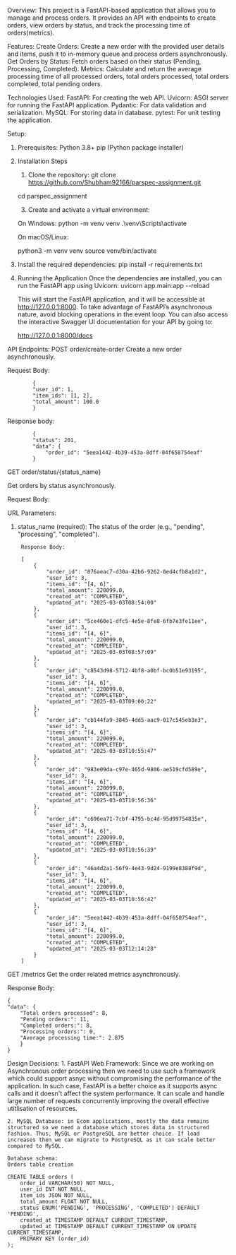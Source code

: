Overview:
This project is a FastAPI-based application that allows you to manage and process orders. It provides an API with endpoints to create orders, view orders by status, and track the processing time of orders(metrics).

Features:
Create Orders: Create a new order with the provided user details and items, push it to in-memory queue and process orders asynchronously.
Get Orders by Status: Fetch orders based on their status (Pending, Processing, Completed).
Metrics: Calculate and return the average processing time of all processed orders, total orders processed, total orders completed, total pending orders.

Technologies Used:
FastAPI: For creating the web API.
Uvicorn: ASGI server for running the FastAPI application.
Pydantic: For data validation and serialization.
MySQL: For storing data in database.
pytest: For unit testing the application.

Setup:
1. Prerequisites:
    Python 3.8+
    pip (Python package installer)

2. Installation Steps
    1. Clone the repository:
    git clone https://github.com/Shubham92166/parspec-assignment.git

    cd parspec_assignment

    3. Create and activate a virtual environment:
   
    On Windows:
    python -m venv venv
    .\venv\Scripts\activate

   On macOS/Linux:

    python3 -m venv venv
    source venv/bin/activate

3. Install the required dependencies:
    pip install -r requirements.txt

4. Running the Application
    Once the dependencies are installed, you can run the FastAPI app using Uvicorn:
    uvicorn app.main:app --reload

    This will start the FastAPI application, and it will be accessible at http://127.0.0.1:8000. To take advantage of FastAPI’s asynchronous nature, avoid blocking operations in the event loop. You can also access the interactive Swagger UI documentation for your API by going to:

    http://127.0.0.1:8000/docs


API Endpoints:
    POST order/create-order
    Create a new order asynchronously.
    
Request Body:
        
            {
            "user_id": 1,
            "item_ids": [1, 2],
            "total_amount": 100.0
            }
    
Response body:
    
            {
            "status": 201,
            "data": {
                "order_id": "5eea1442-4b39-453a-8dff-04f658754eaf"
            }

GET order/status/{status_name}
    
Get orders by status asynchronously.

Request Body:

URL Parameters:
1. status_name (required): The status of the order (e.g., "pending", "processing", "completed").

        Response Body:

        [
            {
                "order_id": "876aeac7-d30a-42b6-9262-8ed4cfb8a1d2",
                "user_id": 3,
                "items_id": "[4, 6]",
                "total_amount": 220099.0,
                "created_at": "COMPLETED",
                "updated_at": "2025-03-03T08:54:00"
            },
            {
                "order_id": "5ce460e1-dfc5-4e5e-8fe8-6fb7e3fe11ee",
                "user_id": 3,
                "items_id": "[4, 6]",
                "total_amount": 220099.0,
                "created_at": "COMPLETED",
                "updated_at": "2025-03-03T08:57:09"
            },
            {
                "order_id": "c8543d98-5712-4bf8-a0bf-bc0b51e93195",
                "user_id": 3,
                "items_id": "[4, 6]",
                "total_amount": 220099.0,
                "created_at": "COMPLETED",
                "updated_at": "2025-03-03T09:00:22"
            },
            {
                "order_id": "cb144fa9-3845-4dd5-aac9-017c545eb3e3",
                "user_id": 3,
                "items_id": "[4, 6]",
                "total_amount": 220099.0,
                "created_at": "COMPLETED",
                "updated_at": "2025-03-03T10:55:47"
            },
            {
                "order_id": "983e09da-c97e-465d-9806-ae519cfd589e",
                "user_id": 3,
                "items_id": "[4, 6]",
                "total_amount": 220099.0,
                "created_at": "COMPLETED",
                "updated_at": "2025-03-03T10:56:36"
            },
            {
                "order_id": "c696ea71-7cbf-4795-bc4d-95d99754835e",
                "user_id": 3,
                "items_id": "[4, 6]",
                "total_amount": 220099.0,
                "created_at": "COMPLETED",
                "updated_at": "2025-03-03T10:56:39"
            },
            {
                "order_id": "46a4d2a1-56f9-4e43-9d24-9199e8388f9d",
                "user_id": 3,
                "items_id": "[4, 6]",
                "total_amount": 220099.0,
                "created_at": "COMPLETED",
                "updated_at": "2025-03-03T10:56:42"
            },
            {
                "order_id": "5eea1442-4b39-453a-8dff-04f658754eaf",
                "user_id": 3,
                "items_id": "[4, 6]",
                "total_amount": 220099.0,
                "created_at": "COMPLETED",
                "updated_at": "2025-03-03T12:14:28"
            }
        ]

GET /metrics
    Get the order related metrics asynchronously.

Response Body:

    {
    "data": {
        "Total orders processed": 8,
        "Pending orders:": 11,
        "Completed orders:": 8,
        "Processing orders:": 0,
        "Average processing time:": 2.875
        }
    }

Design Decisions:
    1. FastAPI Web Framework: Since we are working on Asynchronous order processing then we need to use such a framework which could support asnyc without compromising the performance of the application. In such case, FastAPI is a better choice as it supports async calls and it doesn't affect the system performance. It can scale and handle large number of requests concurrently improving the overall effective utitlisation of resources.

    2. MySQL Database: in Ecom applications, mostly the data remains structured so we need a database which stores data in structured fashion. Thus, MySQL or PostgreSQL are better choice. If load increases then we can migrate to PostgreSQL as it can scale better compared to MySQL.

    Database schema:
    Orders table creation

    CREATE TABLE orders (
        order_id VARCHAR(50) NOT NULL,
        user_id INT NOT NULL,
        item_ids JSON NOT NULL,
        total_amount FLOAT NOT NULL,
        status ENUM('PENDING', 'PROCESSING', 'COMPLETED') DEFAULT 'PENDING',
        created_at TIMESTAMP DEFAULT CURRENT_TIMESTAMP,
        updated_at TIMESTAMP DEFAULT CURRENT_TIMESTAMP ON UPDATE CURRENT_TIMESTAMP,
        PRIMARY KEY (order_id)
    );



